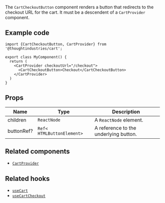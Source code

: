 The `CartCheckoutButton` component renders a button that redirects to the checkout URL for the cart. It must be a descendent of a `CartProvider` component.

## Example code

```tsx
import {CartCheckoutButton, CartProvider} from '@thoughtindustries/cart';

export class MyComponent() {
  return (
    <CartProvider checkoutUrl="/checkout">
      <CartCheckoutButton>Checkout</CartCheckoutButton>
    </CartProvider>
  )
}
```

## Props

| Name     | Type                   | Description            |
| -------- | ---------------------- | ---------------------- |
| children | <code>ReactNode</code> | A `ReactNode` element. |
| buttonRef?                   | <code>Ref<<wbr>HTMLButtonElement<wbr>> </code>                | A reference to the underlying button. |

## Related components

- [`CartProvider`](./cart-provider.md)

## Related hooks

- [`useCart`](./docs/use-cart.md)
- [`useCartCheckout`](./docs/use-cart-checkout.md)
